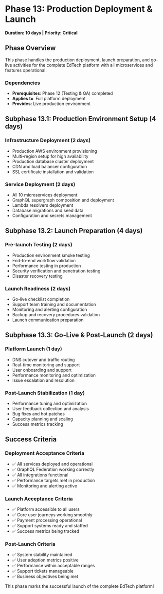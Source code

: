 # Phase 13: Production Deployment & Launch
**Duration: 10 days | Priority: Critical**

## Phase Overview

This phase handles the production deployment, launch preparation, and go-live activities for the complete EdTech platform with all microservices and features operational.

### Dependencies
- **Prerequisites**: Phase 12 (Testing & QA) completed
- **Applies to**: Full platform deployment
- **Provides**: Live production environment

## Subphase 13.1: Production Environment Setup (4 days)

### Infrastructure Deployment (2 days)
- Production AWS environment provisioning
- Multi-region setup for high availability
- Production database cluster deployment
- CDN and load balancer configuration
- SSL certificate installation and validation

### Service Deployment (2 days)
- All 10 microservices deployment
- GraphQL supergraph composition and deployment
- Lambda resolvers deployment
- Database migrations and seed data
- Configuration and secrets management

## Subphase 13.2: Launch Preparation (4 days)

### Pre-launch Testing (2 days)
- Production environment smoke testing
- End-to-end workflow validation
- Performance testing in production
- Security verification and penetration testing
- Disaster recovery testing

### Launch Readiness (2 days)
- Go-live checklist completion
- Support team training and documentation
- Monitoring and alerting configuration
- Backup and recovery procedures validation
- Launch communication preparation

## Subphase 13.3: Go-Live & Post-Launch (2 days)

### Platform Launch (1 day)
- DNS cutover and traffic routing
- Real-time monitoring and support
- User onboarding and support
- Performance monitoring and optimization
- Issue escalation and resolution

### Post-Launch Stabilization (1 day)
- Performance tuning and optimization
- User feedback collection and analysis
- Bug fixes and hot patches
- Capacity planning and scaling
- Success metrics tracking

## Success Criteria

### Deployment Acceptance Criteria
- ✅ All services deployed and operational
- ✅ GraphQL Federation working correctly
- ✅ All integrations functional
- ✅ Performance targets met in production
- ✅ Monitoring and alerting active

### Launch Acceptance Criteria
- ✅ Platform accessible to all users
- ✅ Core user journeys working smoothly
- ✅ Payment processing operational
- ✅ Support systems ready and staffed
- ✅ Success metrics being tracked

### Post-Launch Criteria
- ✅ System stability maintained
- ✅ User adoption metrics positive
- ✅ Performance within acceptable ranges
- ✅ Support tickets manageable
- ✅ Business objectives being met

This phase marks the successful launch of the complete EdTech platform! 